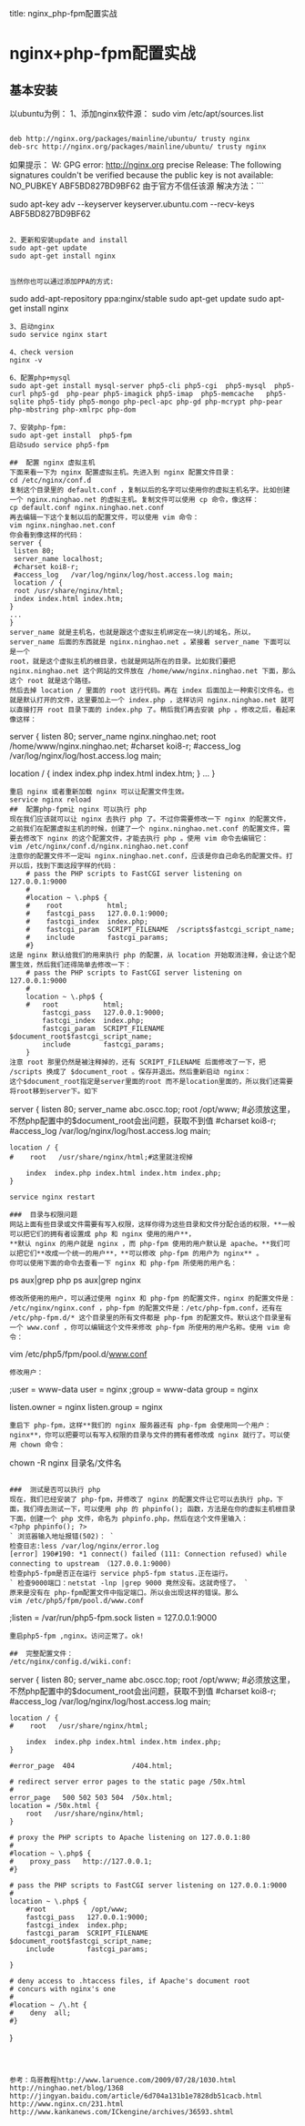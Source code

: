 title: nginx_php-fpm配置实战 

#  nginx+php-fpm配置实战 
##  基本安装 
以ubuntu为例：
1、添加nginx软件源：
sudo vim /etc/apt/sources.list
```

deb http://nginx.org/packages/mainline/ubuntu/ trusty nginx
deb-src http://nginx.org/packages/mainline/ubuntu/ trusty nginx

```
<note tip>如果提示： W: GPG error: http://nginx.org precise Release: The following signatures couldn't be verified because the public key is not available: NO_PUBKEY ABF5BD827BD9BF62 由于官方不信任该源
解决方法：```

 sudo apt-key adv --keyserver keyserver.ubuntu.com --recv-keys ABF5BD827BD9BF62

```</note>

2、更新和安装update and install
sudo apt-get update 
sudo apt-get install nginx


当然你也可以通过添加PPA的方式:
```

sudo add-apt-repository ppa:nginx/stable 
sudo apt-get update
sudo apt-get install nginx

```
3、启动nginx
sudo service nginx start

4、check version
nginx -v

6、配置php+mysql
sudo apt-get install mysql-server php5-cli php5-cgi  php5-mysql  php5-curl php5-gd  php-pear php5-imagick php5-imap  php5-memcache   php5-sqlite php5-tidy php5-mongo php-pecl-apc php-gd php-mcrypt php-pear php-mbstring php-xmlrpc php-dom

7、安装php-fpm:
sudo apt-get install  php5-fpm 
启动sudo service php5-fpm

##  配置 nginx 虚拟主机 
下面来看一下为 nginx 配置虚拟主机。先进入到 nginx 配置文件目录：
cd /etc/nginx/conf.d
复制这个目录里的 default.conf ，复制以后的名字可以使用你的虚拟主机名字。比如创建一个 nginx.ninghao.net 的虚拟主机。复制文件可以使用 cp 命令，像这样：
cp default.conf nginx.ninghao.net.conf
再去编辑一下这个复制以后的配置文件，可以使用 vim 命令：
vim nginx.ninghao.net.conf
你会看到像这样的代码：
server {
 listen 80;
 server_name localhost;
 #charset koi8-r;
 #access_log   /var/log/nginx/log/host.access.log main;
 location / {
 root /usr/share/nginx/html;
 index index.html index.htm;
}
...
}
server_name 就是主机名，也就是跟这个虚拟主机绑定在一块儿的域名，所以，server_name 后面的东西就是 nginx.ninghao.net 。紧接着 server_name 下面可以是一个 
root，就是这个虚拟主机的根目录，也就是网站所在的目录。比如我们要把 nginx.ninghao.net 这个网站的文件放在 /home/www/nginx.ninghao.net 下面，那么这个 root 就是这个路径。
然后去掉 location / 里面的 root 这行代码。再在 index 后面加上一种索引文件名，也就是默认打开的文件，这里要加上一个 index.php ，这样访问 nginx.ninghao.net 就可以直接打开 root 目录下面的 index.php 了。稍后我们再去安装 php 。修改之后，看起来像这样：
```

server {
 listen 80;
 server_name nginx.ninghao.net;
 root /home/www/nginx.ninghao.net;
 #charset koi8-r;
 #access_log /var/log/nginx/log/host.access.log main;

 location / {
 index index.php index.html index.htm;
 }
...
}

```
重启 nginx 或者重新加载 nginx 可以让配置文件生效。
service nginx reload
##  配置php-fpm让 nginx 可以执行 php 
现在我们应该就可以让 nginx 去执行 php 了。不过你需要修改一下 nginx 的配置文件，之前我们在配置虚拟主机的时候，创建了一个 nginx.ninghao.net.conf 的配置文件，需要去修改下 nginx 的这个配置文件，才能去执行 php 。使用 vim 命令去编辑它：
vim /etc/nginx/conf.d/nginx.ninghao.net.conf
注意你的配置文件不一定叫 nginx.ninghao.net.conf，应该是你自己命名的配置文件。打开以后，找到下面这段字样的代码：
    # pass the PHP scripts to FastCGI server listening on 127.0.0.1:9000
    #
    #location ~ \.php$ {
    #    root           html;
    #    fastcgi_pass   127.0.0.1:9000;
    #    fastcgi_index  index.php;
    #    fastcgi_param  SCRIPT_FILENAME  /scripts$fastcgi_script_name;
    #    include        fastcgi_params;
    #}
这是 nginx 默认给我们的用来执行 php 的配置，从 location 开始取消注释，会让这个配置生效，然后我们还得简单去修改一下：
    # pass the PHP scripts to FastCGI server listening on 127.0.0.1:9000
    #
    location ~ \.php$ {
    #   root           html;
        fastcgi_pass   127.0.0.1:9000;
        fastcgi_index  index.php;
        fastcgi_param  SCRIPT_FILENAME  $document_root$fastcgi_script_name;
        include        fastcgi_params;
    }
注意 root 那里仍然是被注释掉的，还有 SCRIPT_FILENAME 后面修改了一下，把 /scripts 换成了 $document_root 。保存并退出。然后重新启动 nginx：
这个$document_root指定是server里面的root 而不是location里面的，所以我们还需要将root移到server下。如下
```

server {
    listen       80;
    server_name  abc.oscc.top;
    root   /opt/www; #必须放这里，不然php配置中的$document_root会出问题，获取不到值
    #charset koi8-r;
    #access_log  /var/log/nginx/log/host.access.log  main;

    location / {
    #    root   /usr/share/nginx/html;#这里就注视掉
        
        index  index.php index.html index.htm index.php;
    }

```
service nginx restart

###  目录与权限问题
网站上面有些目录或文件需要有写入权限，这样你得为这些目录和文件分配合适的权限，**一般可以把它们的拥有者设置成 php 和 nginx 使用的用户**，
**默认 nginx 的用户就是 nginx ，而 php-fpm 使用的用户默认是 apache。**我们可以把它们**改成一个统一的用户**，**可以修改 php-fpm 的用户为 nginx** 。
你可以使用下面的命令去查看一下 nginx 和 php-fpm 所使用的用户名：
```

ps aux|grep php
ps aux|grep nginx

```
修改所使用的用户，可以通过使用 nginx 和 php-fpm 的配置文件，nginx 的配置文件是：  /etc/nginx/nginx.conf ，php-fpm 的配置文件是：/etc/php-fpm.conf，还有在 /etc/php-fpm.d/* 这个目录里的所有文件都是 php-fpm 的配置文件。默认这个目录里有一个 www.conf ，你可以编辑这个文件来修改 php-fpm 所使用的用户名称。使用 vim 命令：
```

vim /etc/php5/fpm/pool.d/www.conf

```
修改用户：
```

;user = www-data
user = nginx
;group = www-data
group = nginx

listen.owner = nginx
listen.group = nginx

```
重启下 php-fpm，这样**我们的 nginx 服务器还有 php-fpm 会使用同一个用户：nginx**，你可以把要可以有写入权限的目录与文件的拥有者修改成 nginx 就行了。可以使用 chown 命令：
```

chown -R nginx 目录名/文件名

```

###  测试是否可以执行 php 
现在，我们已经安装了 php-fpm，并修改了 nginx 的配置文件让它可以去执行 php，下面，我们得去测试一下，可以使用 php 的 phpinfo(); 函数，方法是在你的虚拟主机根目录下面，创建一个 php 文件，命名为 phpinfo.php，然后在这个文件里输入：
<?php phpinfo(); ?>
` 浏览器输入地址报错(502)： `
检查日志:less /var/log/nginx/error.log
[error] 190#190: *1 connect() failed (111: Connection refused) while connecting to upstream （127.0.0.1:9000)
检查php5-fpm是否正在运行 service php5-fpm status.正在运行。
` 检查9000端口：netstat -lnp |grep 9000 竟然没有。这就奇怪了。 `
原来是没有在 php-fpm配置文件中指定端口。所以会出现这样的错误。那么
vim /etc/php5/fpm/pool.d/www.conf
```

;listen = /var/run/php5-fpm.sock
listen = 127.0.0.1:9000

```
重启php5-fpm ,nginx。访问正常了。ok!

##  完整配置文件： 
/etc/nginx/config.d/wiki.conf:
```

server {
    listen       80;
    server_name  abc.oscc.top;
    root   /opt/www; #必须放这里，不然php配置中的$document_root会出问题，获取不到值
    #charset koi8-r;
    #access_log  /var/log/nginx/log/host.access.log  main;

    location / {
    #    root   /usr/share/nginx/html;
        
        index  index.php index.html index.htm index.php;
    }

    #error_page  404              /404.html;

    # redirect server error pages to the static page /50x.html
    #
    error_page   500 502 503 504  /50x.html;
    location = /50x.html {
        root   /usr/share/nginx/html;
    }

    # proxy the PHP scripts to Apache listening on 127.0.0.1:80
    #
    #location ~ \.php$ {
    #    proxy_pass   http://127.0.0.1;
    #}

    # pass the PHP scripts to FastCGI server listening on 127.0.0.1:9000
    #
    location ~ \.php$ {
        #root           /opt/www;
        fastcgi_pass   127.0.0.1:9000;
        fastcgi_index  index.php;
        fastcgi_param  SCRIPT_FILENAME  $document_root$fastcgi_script_name;
        include        fastcgi_params;

    }

    # deny access to .htaccess files, if Apache's document root
    # concurs with nginx's one
    #
    #location ~ /\.ht {
    #    deny  all;
    #}
}

```



参考：鸟哥教程http://www.laruence.com/2009/07/28/1030.html
http://ninghao.net/blog/1368
http://jingyan.baidu.com/article/6d704a131b1e7828db51cacb.html
http://www.nginx.cn/231.html
http://www.kankanews.com/ICkengine/archives/36593.shtml